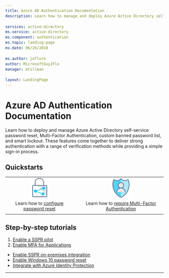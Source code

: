 ```yaml
---
title: Azure AD Authentication Documentation
description: Learn how to manage and deploy Azure Active Directory self-service password reset, Multi-Factor Authentication, custom banned password list, and smart lockout.

services: active-directory
ms.service: active-directory
ms.component: authentication
ms.topic: landing-page
ms.date: 06/26/2018

ms.author: joflore
author: MicrosoftGuyJFlo
manager: mtillman

layout: LandingPage
---
```

# Azure AD Authentication Documentation

Learn how to deploy and manage Azure Active Directory self-service password reset, Multi-Factor Authentication, custom banned password list, and smart lockout. These features come together to deliver strong authentication with a range of verification methods while providing a simple sign-in process.

## Quickstarts

|     |     |     |
| :---: | :---: | :---: |
|[![Configure password reset](./media/index/i_protect.png)](quickstart-sspr.md)|   |[![Configure Multi-Factor Authentication](./media/index/i_identity-protection.png)](quickstart-mfa.md)|
|Learn how to [configure password reset](quickstart-sspr.md) | | Learn how to [require Multi-Factor Authentication](quickstart-mfa.md) |
|     |     |     |

## Step-by-step tutorials

1. [Enable a SSPR pilot](tutorial-sspr-pilot.md)
2. [Enable MFA for Applications](tutorial-mfa-applications.md)

* [Enable SSPR on-premises integration](tutorial-enable-writeback.md)
* [Enable Windows 10 password reset](tutorial-sspr-windows.md)
* [Integrate with Azure Identity Protection](tutorial-risk-based-sspr-mfa.md)

---
